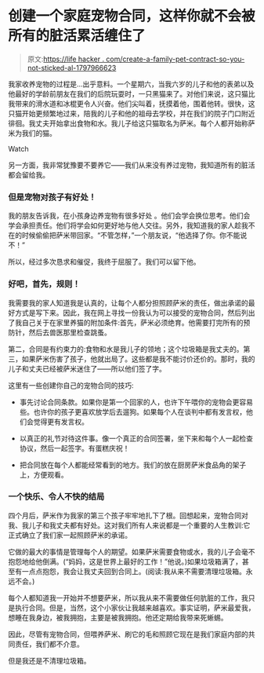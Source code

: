 # 创建一个家庭宠物合同，这样你就不会被所有的脏活累活缠住了

> 原文:[https://life hacker . com/create-a-family-pet-contract-so-you-not-sticked-al-1797966623](https://lifehacker.com/create-a-family-pet-contract-so-youre-not-stuck-with-al-1797966623)

我家收养宠物的过程是...出乎意料。一个星期六，当我六岁的儿子和他的表弟以及他最好的学龄前朋友在我们的后院玩耍时，一只黑猫来了。对他们来说，这只猫比我带来的滑水道和冰棍更令人兴奋。他们尖叫着，抚摸着他，围着他转。很快，这只猫开始更频繁地过来，陪我的儿子和他的祖母去学校，并在我们的院子门口附近徘徊。我丈夫开始拿出食物和水。我儿子给这只猫取名为萨米。每个人都开始称萨米为我们的猫。

Watch

另一方面，我非常犹豫要不要养它——我们从来没有养过宠物，我知道所有的脏活都会留给我。

### 但是宠物对孩子有好处！

我的朋友告诉我，在小孩身边养宠物有很多好处 。他们会学会换位思考。他们会学会承担责任。他们将学会如何更好地与他人交往。另外，我知道我的家人趁我不在的时候偷偷把萨米带回家。“不管怎样，”一个朋友说，“他选择了你。你不能说不！”

所以，经过多次恳求和催促，我终于屈服了。我们可以留下他。

### **好吧，首先，规则！**

我需要我的家人知道我是认真的，让每个人都分担照顾萨米的责任，做出承诺的最好方式是写下来。因此，我在网上寻找一份我认为可以接受的宠物合同，然后列出了我自己关于在家里养猫的附加条件:首先，萨米必须绝育。他需要打完所有的预防针，然后去兽医那里检查跳蚤。

第二，合同是有约束力的:食物和水是我儿子的领地；这个垃圾箱是我丈夫的。第三，如果萨米伤害了孩子，他就出局了。这些都是我不能讨价还价的。那时，我的儿子和丈夫已经被萨米迷住了——所以他们签了字。

这里有一些创建你自己的宠物合同的技巧:

*   事先讨论合同条款。如果你是第一个回家的人，也许下午喂你的宠物会更容易些。也许你的孩子更喜欢放学后去遛狗。如果每个人在谈判中都有发言权，他们会觉得更有发言权。

*   以真正的礼节对待这件事。像一个真正的合同签署，坐下来和每个人一起检查协议，然后一起签字。有蛋糕庆祝！

*   把合同放在每个人都能经常看到的地方。我们的放在厨房萨米食品角的架子上，方便观看。

### 一个快乐、令人不快的结局

四个月后，萨米作为我家的第三个孩子牢牢地扎下了根。回想起来，宠物合同对我、我儿子和我丈夫都有好处。这对我们所有人来说都是一个重要的人生教训:它正式确立了我们家一起照顾萨米的承诺。

它做的最大的事情是管理每个人的期望。如果萨米需要食物或水，我的儿子会毫不抱怨地给他倒满。(“妈妈，这是世界上最好的工作！”他说。)如果垃圾箱满了，甚至有一点点抱怨，我会让我丈夫回到合同上。(阅读:我从来不需要清理垃圾箱。永远不会。)

每个人都知道我一开始并不想要萨米，所以我从来不需要做任何肮脏的工作，我只是执行合同。但是，当然，这个小家伙让我越来越喜欢。事实证明，萨米最爱我，想睡在我身边，被我拥抱，主要是被我拥抱。他还定期给我带来死蜥蜴。

因此，尽管有宠物合同，但喂养萨米、刷它的毛和照顾它现在是我们家庭内部的共同责任，我们都不介意。

但是我还是不清理垃圾箱。